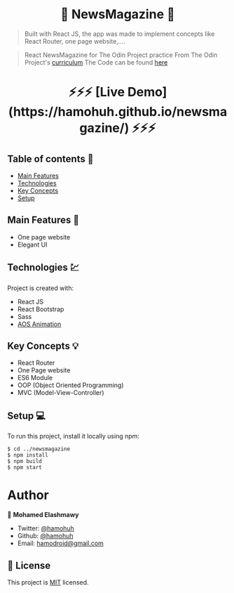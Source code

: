 <h1 align="center">  📰 NewsMagazine 📰 </h1>

> Built with React JS, the app was made to implement concepts like React Router, one page website,....

> React NewsMagazine for The Odin Project practice
> From The Odin Project's [curriculum](https://www.theodinproject.com/courses/html5-and-css3/lessons/using-bootstrap)
> The Code can be found [here](https://github.com/hamohuh/newsmagazine/tree/master)


<h1 align="center"> ⚡️⚡️⚡️ [Live Demo](https://hamohuh.github.io/newsmagazine/) ⚡️⚡️⚡️</h1>



## Table of contents 📜
* [Main Features](#main-features)
* [Technologies](#technologies)
* [Key Concepts](#key-concepts)
* [Setup](#setup)


## Main Features 🚩
* One page website
* Elegant UI

## Technologies 💹
Project is created with:
* React JS
* React Bootstrap
* Sass
* [AOS Animation](https://github.com/michalsnik/aos)

## Key Concepts 💡
* React Router
* One Page website
* ES6 Module
* OOP (Object Oriented Programming)
* MVC (Model-View-Controller)

## Setup 💻
To run this project, install it locally using npm:

```
$ cd ../newsmagazine
$ npm install
$ npm build
$ npm start
```

# Author

👤 **Mohamed Elashmawy**

* Twitter: [@hamohuh](https://twitter.com/hamohuh)
* Github: [@hamohuh](https://github.com/hamohuh)
* Email: [hamodroid@gmail.com](mailto:hamodroid@gmail.com)

## 📝 License
This project is [MIT](./LICENSE) licensed.
